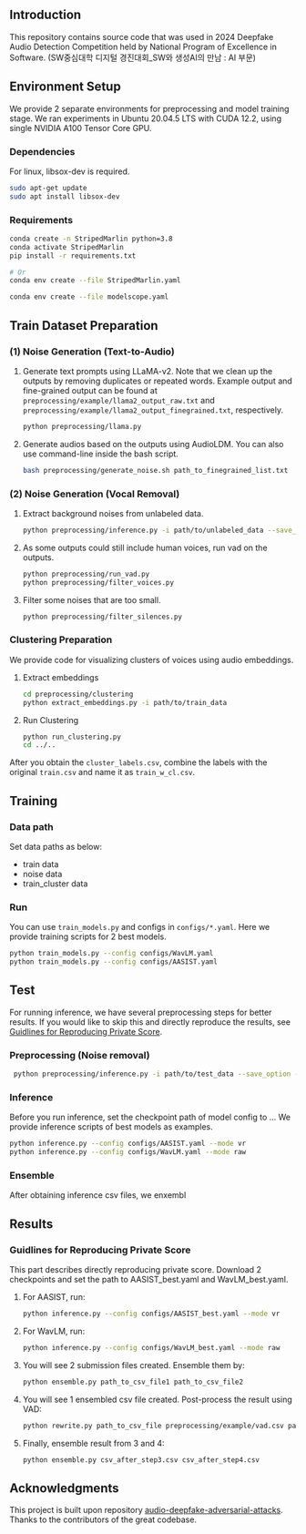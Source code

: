 ## Introduction

This repository contains source code that was used in 2024 Deepfake Audio Detection Competition held by National Program of Excellence in Software. (SW중심대학 디지털 경진대회_SW와 생성AI의 만남 : AI 부문)

## Environment Setup

We provide 2 separate environments for preprocessing and model training stage. We ran experiments in Ubuntu 20.04.5 LTS with CUDA 12.2, using single NVIDIA A100 Tensor Core GPU.

### Dependencies
For linux, libsox-dev is required.
```bash
sudo apt-get update
sudo apt install libsox-dev
```

### Requirements
```bash
conda create -n StripedMarlin python=3.8
conda activate StripedMarlin
pip install -r requirements.txt

# Or
conda env create --file StripedMarlin.yaml
```

```bash
conda env create --file modelscope.yaml
```


## Train Dataset Preparation


### (1) Noise Generation (Text-to-Audio)
1. Generate text prompts using LLaMA-v2. Note that we clean up the outputs by removing duplicates or repeated words. Example output and fine-grained output can be found at `preprocessing/example/llama2_output_raw.txt` and `preprocessing/example/llama2_output_finegrained.txt`, respectively.
   ```bash
   python preprocessing/llama.py
   ```
2. Generate audios based on the outputs using AudioLDM. You can also use command-line inside the bash script.
   ```bash
   bash preprocessing/generate_noise.sh path_to_finegrained_list.txt
   ```

### (2) Noise Generation (Vocal Removal)
1. Extract background noises from unlabeled data.
   ```bash
   python preprocessing/inference.py -i path/to/unlabeled_data --save_option --noise-only
   ```

2. As some outputs could still include human voices, run vad on the outputs.
   ```bash
   python preprocessing/run_vad.py 
   python preprocessing/filter_voices.py
   ```
3. Filter some noises that are too small.
   ```bash
   python preprocessing/filter_silences.py
   ```

### Clustering Preparation
We provide code for visualizing clusters of voices using audio embeddings. 

1. Extract embeddings
   ```bash
   cd preprocessing/clustering
   python extract_embeddings.py -i path/to/train_data
   ```
2. Run Clustering
   ```bash
   python run_clustering.py
   cd ../..
   ```

After you obtain the `cluster_labels.csv`, combine the labels with the original `train.csv` and name it as `train_w_cl.csv`.


## Training

### Data path
Set data paths as below:
- train data
- noise data
- train_cluster data

### Run
You can use `train_models.py` and configs in `configs/*.yaml`. Here we provide training scripts for 2 best models.

```bash
python train_models.py --config configs/WavLM.yaml
python train_models.py --config configs/AASIST.yaml
```

## Test

For running inference, we have several preprocessing steps for better results. If you would like to skip this and directly reproduce the results, see [Guidlines for Reproducing Private Score](###guidelines-for-reproducing-private-score).

### Preprocessing (Noise removal)
   ```bash
    python preprocessing/inference.py -i path/to/test_data --save_option --vocal-only
   ```

### Inference
Before you run inference, set the checkpoint path of model config to ... We provide inference scripts of best models as examples.

```bash
python inference.py --config configs/AASIST.yaml --mode vr
python inference.py --config configs/WavLM.yaml --mode raw
```
### Ensemble
After obtaining inference csv files, we enxembl  

## Results

### Guidlines for Reproducing Private Score
This part describes directly reproducing private score.
Download 2 checkpoints and set the path to AASIST_best.yaml and WavLM_best.yaml.

1. For AASIST, run:
   ```bash
   python inference.py --config configs/AASIST_best.yaml --mode vr
   ```
2. For WavLM, run:
   ```bash
   python inference.py --config configs/WavLM_best.yaml --mode raw
   ```
3. You will see 2 submission files created. Ensemble them by:
   ```bash
   python ensemble.py path_to_csv_file1 path_to_csv_file2
   ```
4. You will see 1 ensembled csv file created. Post-process the result using VAD:
   ```bash
   python rewrite.py path_to_csv_file preprocessing/example/vad.csv path_to_output_file.csv
   ```
5. Finally, ensemble result from 3 and 4:
   ```bash
   python ensemble.py csv_after_step3.csv csv_after_step4.csv
   ```


## Acknowledgments

This project is built upon repository [audio-deepfake-adversarial-attacks](https://github.com/piotrkawa/audio-deepfake-adversarial-attacks). Thanks to the contributors of the great codebase.